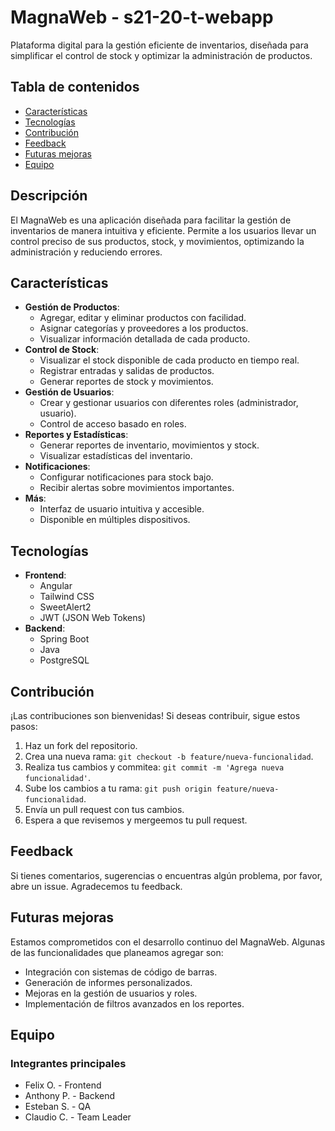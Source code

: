 # MagnaWeb - s21-20-t-webapp

Plataforma digital para la gestión eficiente de inventarios, diseñada para simplificar el control de stock y optimizar la administración de productos.

## Tabla de contenidos

- [Características](#características)
- [Tecnologías](#tecnologías)
- [Contribución](#contribución)
- [Feedback](#feedback)
- [Futuras mejoras](#futuras-mejoras)
- [Equipo](#equipo)

## Descripción

El MagnaWeb es una aplicación diseñada para facilitar la gestión de inventarios de manera intuitiva y eficiente. Permite a los usuarios llevar un control preciso de sus productos, stock, y movimientos, optimizando la administración y reduciendo errores.

## Características

- **Gestión de Productos**:
  - Agregar, editar y eliminar productos con facilidad.
  - Asignar categorías y proveedores a los productos.
  - Visualizar información detallada de cada producto.
- **Control de Stock**:
  - Visualizar el stock disponible de cada producto en tiempo real.
  - Registrar entradas y salidas de productos.
  - Generar reportes de stock y movimientos.
- **Gestión de Usuarios**:
  - Crear y gestionar usuarios con diferentes roles (administrador, usuario).
  - Control de acceso basado en roles.
- **Reportes y Estadísticas**:
  - Generar reportes de inventario, movimientos y stock.
  - Visualizar estadísticas del inventario.
- **Notificaciones**:
  - Configurar notificaciones para stock bajo.
  - Recibir alertas sobre movimientos importantes.
- **Más**:
  - Interfaz de usuario intuitiva y accesible.
  - Disponible en múltiples dispositivos.

## Tecnologías

- **Frontend**:
  - Angular
  - Tailwind CSS
  - SweetAlert2
  - JWT (JSON Web Tokens)
- **Backend**:
  - Spring Boot
  - Java
  - PostgreSQL

## Contribución

¡Las contribuciones son bienvenidas! Si deseas contribuir, sigue estos pasos:

1. Haz un fork del repositorio.
2. Crea una nueva rama: `git checkout -b feature/nueva-funcionalidad`.
3. Realiza tus cambios y commitea: `git commit -m 'Agrega nueva funcionalidad'`.
4. Sube los cambios a tu rama: `git push origin feature/nueva-funcionalidad`.
5. Envía un pull request con tus cambios.
6. Espera a que revisemos y mergeemos tu pull request.

## Feedback

Si tienes comentarios, sugerencias o encuentras algún problema, por favor, abre un issue. Agradecemos tu feedback.

## Futuras mejoras

Estamos comprometidos con el desarrollo continuo del MagnaWeb. Algunas de las funcionalidades que planeamos agregar son:

- Integración con sistemas de código de barras.
- Generación de informes personalizados.
- Mejoras en la gestión de usuarios y roles.
- Implementación de filtros avanzados en los reportes.

## Equipo

### Integrantes principales

- Felix O. - Frontend
- Anthony P. - Backend
- Esteban S. - QA
- Claudio C. - Team Leader
